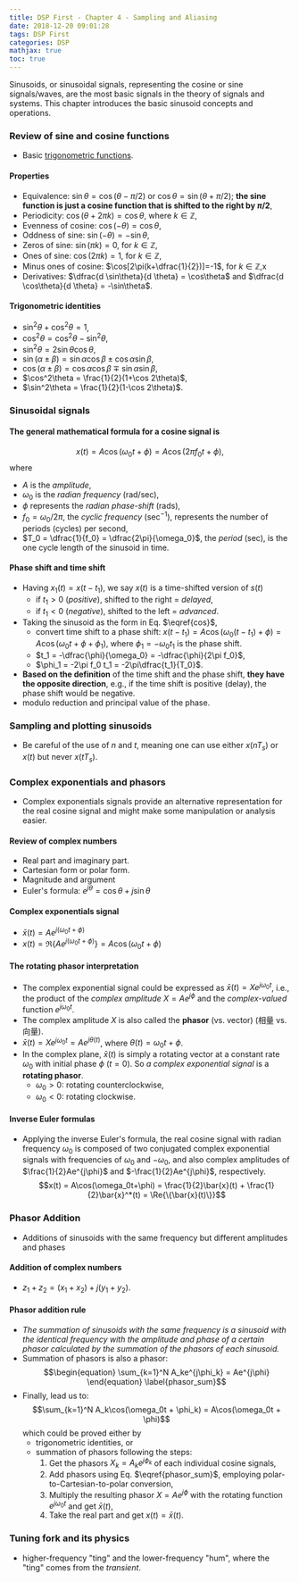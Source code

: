 ```yaml
---
title: DSP First - Chapter 4 - Sampling and Aliasing
date: 2018-12-20 09:01:28
tags: DSP First
categories: DSP
mathjax: true
toc: true
---
```


Sinusoids, or sinusoidal signals, representing the cosine or sine signals/waves, are the most basic signals in the theory of signals and systems. This chapter introduces the basic sinusoid concepts and operations.

<!--more-->

### Review of sine and cosine functions
- Basic [trigonometric functions](https://en.wikipedia.org/wiki/Trigonometric_functions).

#### Properties
- Equivalence: $\sin\theta = \cos(\theta-\pi/2)$ or $\cos\theta=\sin(\theta+\pi/2)$; **the sine function is just a cosine function that is shifted to the right by $\pi/2$**,
- Periodicity: $\cos(\theta + 2\pi k) = \cos\theta$, where $k\in \mathbb{Z}$,
- Evenness of cosine: $\cos(-\theta) = \cos\theta$,
- Oddness of sine: $\sin(-\theta) = -\sin\theta$,
- Zeros of sine: $\sin(\pi k) = 0$, for $k\in\mathbb{Z}$,
- Ones of sine: $\cos(2\pi k) = 1$, for $k\in\mathbb{Z}$,
- Minus ones of cosine: $\cos[2\pi(k+\dfrac{1}{2})]=-1$, for $k\in\mathbb{Z}$,x
- Derivatives: $\dfrac{d \sin\theta}{d \theta} = \cos\theta$ and $\dfrac{d \cos\theta}{d \theta} = -\sin\theta$.

#### Trigonometric identities
- $\sin^2\theta + \cos^2\theta = 1$,
- $\cos^2\theta = \cos^2\theta - \sin^2\theta$,
- $\sin^2\theta = 2\sin\theta\cos\theta$,
- $\sin(\alpha\pm\beta) = \sin\alpha\cos\beta \pm \cos\alpha\sin\beta$,
- $\cos(\alpha\pm\beta) = \cos\alpha\cos\beta \mp \sin\alpha\sin\beta$,
- $\cos^2\theta = \frac{1}{2}(1+\cos 2\theta)$,
- $\sin^2\theta = \frac{1}{2}(1-\cos 2\theta)$.


### Sinusoidal signals
#### The general mathematical formula for a cosine signal is
$$\begin{equation}
   x(t) = A\cos(\omega_0 t + \phi) = A\cos(2\pi f_0 t + \phi),
\end{equation}\label{cos}$$
where 
- $A$ is the *amplitude*,
- $\omega_0$ is the *radian frequency* (rad/sec),
- $\phi$ represents the *radian phase-shift* (rads),
- $f_0 = \omega_0/2\pi$, the *cyclic frequency* (sec$^{-1}$), represents the number of periods (cycles) per second,
- $T_0 = \dfrac{1}{f_0} = \dfrac{2\pi}{\omega_0}$, the *period* (sec), is the one cycle length of the sinusoid in time.

#### Phase shift and time shift
- Having $x_1(t) = x(t-t_1)$, we say $x(t)$ is a time-shifted version of $s(t)$
  - if $t_1 > 0$ (*positive*), shifted to the right = *delayed*,
  - if $t_1 < 0$ (*negative*), shifted to the left  = *advanced*.
- Taking the sinusoid as the form in Eq. $\eqref{cos}$,
  - convert time shift to a phase shift: $x(t-t_1) = A\cos(\omega_0(t-t_1)+\phi) = A\cos(\omega_0t+\phi+\phi_1)$, where $\phi_1 = -\omega_0t_1$ is the phase shift.
  - $t_1 = -\dfrac{\phi}{\omega_0} = -\dfrac{\phi}{2\pi f_0}$,
  - $\phi_1 = -2\pi f_0 t_1 = -2\pi\dfrac{t_1}{T_0}$.
- **Based on the definition** of the time shift and the phase shift, **they have the opposite direction**, e.g., if the time shift is positive (delay), the phase shift would be negative.
- modulo reduction and principal value of the phase.

### Sampling and plotting sinusoids
- Be careful of the use of $n$ and $t$, meaning one can use either $x(nT_s)$ or $x(t)$ but never $x(tT_s)$.

### Complex exponentials and phasors
- Complex exponentials signals provide an alternative representation for the real cosine signal and might make some manipulation or analysis easier.

#### Review of complex numbers
- Real part and imaginary part.
- Cartesian form or polar form.
- Magnitude and argument
- Euler's formula: $e^{j\theta} = \cos\theta + j\sin\theta$

#### Complex exponentials signal
- $\bar{x}(t) = Ae^{j(\omega_0t + \phi)}$
- $x(t) = \Re{\{Ae^{j(\omega_0t+\phi)}\}} = A\cos(\omega_0t+\phi)$

  
#### The rotating phasor interpretation
- The complex exponential signal could be expressed as $\bar{x}(t)=Xe^{j\omega_0t}$, i.e., the product of the *complex amplitude* $X=Ae^{j\phi}$ and the *complex-valued* function $e^{j\omega_0t}$.
- The complex amplitude $X$ is also called the **phasor** (vs. vector) (相量 vs. 向量).
- $\bar{x}(t)=Xe^{j\omega_0t}=Ae^{j\theta(t)}$, where $\theta(t) = \omega_0t + \phi$.
- In the complex plane, $\bar{x}(t)$ is simply a rotating vector at a constant rate $\omega_0$ with initial phase $\phi$ ($t=0$). So *a complex exponential signal* is a **rotating phasor**.
  - $\omega_0 > 0$: rotating counterclockwise,
  - $\omega_0 < 0$: rotating clockwise.
  
#### Inverse Euler formulas
- Applying the inverse Euler's formula, the real cosine signal with radian frequency $\omega_0$ is composed of two conjugated complex exponential signals with frequencies of $\omega_0$ and $-\omega_0$, and also complex amplitudes of $\frac{1}{2}Ae^{j\phi}$ and $-\frac{1}{2}Ae^{j\phi}$, respectively.
  $$x(t) = A\cos(\omega_0t+\phi) = \frac{1}{2}\bar{x}(t) + \frac{1}{2}\bar{x}^*(t) = \Re{\{\bar{x}(t)\}}$$

### Phasor Addition 
- Additions of sinusoids with the same frequency but different amplitudes and phases

#### Addition of complex numbers
- $z_1+z_2= (x_1+x_2)+j(y_1+y_2)$.

#### Phasor addition rule
- *The summation of sinusoids with the same frequency is a sinusoid with the identical frequency with the amplitude and phase of a certain phasor calculated by the summation of the phasors of each sinusoid.*
- Summation of phasors is also a phasor: 
    $$\begin{equation}
	  \sum_{k=1}^N A_ke^{j\phi_k} = Ae^{j\phi}
	  \end{equation} \label{phasor_sum}$$
- Finally, lead us to: $$\sum_{k=1}^N A_k\cos(\omega_0t + \phi_k) = A\cos(\omega_0t + \phi)$$
  which could be proved either by
  - trigonometric identities, or
  - summation of phasors following the steps:
    1. Get the phasors $X_k = A_ke^{j\phi_k}$ of each individual cosine signals,
    2. Add phasors using Eq. $\eqref{phasor_sum}$, employing polar-to-Cartesian-to-polar conversion,
    3. Multiply the resulting phasor $X=Ae^{j\phi}$ with the rotating function $e^{j\omega_0t}$ and get $\bar{x}(t)$,
    4. Take the real part and get $x(t) = \bar{x}(t)$.

### Tuning fork and its physics
- higher-frequency "ting" and the lower-frequency "hum", where the "ting" comes from the *transient*.


